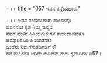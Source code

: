 +++
title = "057 ಇವನ ತನ್ದೆಯದಾರು"

+++
ಇವನ ತಂದೆಯದಾರು ಪಾಂಡುವೊ  
ಪವನನೋ ಕೃಪ ನಿಮ್ಮ ಜನ್ಮವ  
ನೆವಗೆ ಹೇಳಿರೆ ಹಿರಿಯಗುರುಗಳ ತಾಯದಾವವಳೊ   
ಅವಘಡಿಸದಿರಿ ಹಿರಿಯತನಕಂ  
ಜುವೆನು ನಿಮಗೆನುತಡಿಗಡಿಗೆ ಕೌ    
ರವ ಮಹೀಪತಿ ಜರಿದು ನುಡಿದನು ಗುರು ಕೃಪಾದಿಗಳ  ॥57॥